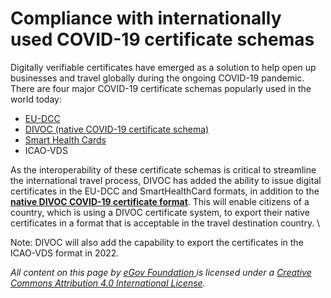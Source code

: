 # Compliance with internationally used COVID-19 certificate schemas

Digitally verifiable certificates have emerged as a solution to help open up businesses and travel globally during the ongoing COVID-19 pandemic. There are four major COVID-19 certificate schemas popularly used in the world today:

* [EU-DCC](../divocs-eu-dcc-adapter-service.md)
* [DIVOC (native COVID-19 certificate schema)](../divocs-native-covid-19-certificate-specification.md)
* [Smart Health Cards](../divocs-shc-adapter-service.md)&#x20;
* ICAO-VDS

As the interoperability of these certificate schemas is critical to streamline the international travel process, DIVOC has added the ability to issue digital certificates in the EU-DCC and SmartHealthCard formats, in addition to the [**native DIVOC COVID-19 certificate format**](../divocs-native-covid-19-certificate-specification.md). This will enable citizens of a country, which is using a DIVOC certificate system, to export their native certificates in a format that is acceptable in the travel destination country. \


Note: DIVOC will also add the capability to export the certificates in the ICAO-VDS format in 2022.



_All content on this page by_ [_eGov Foundation_ ](https://egov.org.in/)_is licensed under a_ [_Creative Commons Attribution 4.0 International License_](http://creativecommons.org/licenses/by/4.0/)_._
